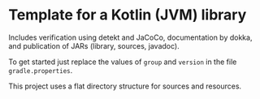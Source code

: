 # Template for a Kotlin (JVM) library

Includes verification using detekt and JaCoCo, documentation by dokka, 
and publication of JARs (library, sources, javadoc).

To get started just replace the values of `group` and `version` in the 
file `gradle.properties`.

This project uses a flat directory structure for sources and resources.
